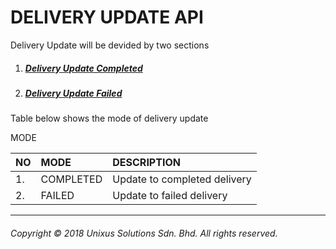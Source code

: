 # DELIVERY UPDATE API

Delivery Update will be devided by two sections

1. ##### [Delivery Update Completed](delivery-update/1941-delivery-update-completed.md)
2. ##### [Delivery Update Failed](delivery-update/delivery-update-failed.md)

Table below shows the mode of delivery update

MODE

| NO | MODE | DESCRIPTION |
| :--- | :--- | :--- |
| 1. | COMPLETED | Update to completed delivery |
| 2. | FAILED | Update to failed delivery |

---

###### Copyright © 2018 Unixus Solutions Sdn. Bhd. All rights reserved.



